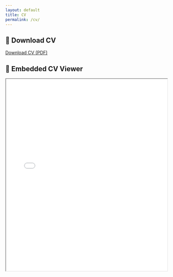 ```yaml
---
layout: default
title: CV
permalink: /cv/
---
```


## 📄 Download CV

[Download CV (PDF)](/assets/files/Public_JorgensenCV.pdf)

## 📃 Embedded CV Viewer

<iframe src="/assets/files/Public_JorgensenCV.pdf" width="100%" height="600px"></iframe>

